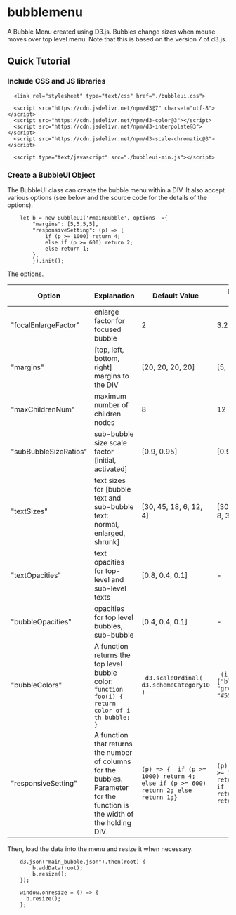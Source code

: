 # bubblemenu
A Bubble Menu created using D3.js. Bubbles change sizes when mouse moves over top level menu.
Note that this is based on the version 7 of d3.js.

## Quick Tutorial

### Include CSS and JS libraries

```
  <link rel="stylesheet" type="text/css" href="./bubbleui.css">

  <script src="https://cdn.jsdelivr.net/npm/d3@7" charset="utf-8"></script>
  <script src="https://cdn.jsdelivr.net/npm/d3-color@3"></script>
  <script src="https://cdn.jsdelivr.net/npm/d3-interpolate@3"></script>
  <script src="https://cdn.jsdelivr.net/npm/d3-scale-chromatic@3"></script>

  <script type="text/javascript" src="./bubbleui-min.js"></script>    

```
### Create a BubbleUI Object

The BubbleUI class can create the bubble menu within a DIV. It also accept various options (see below and the source code for the details of the options).

```
    let b = new BubbleUI('#mainBubble', options  ={
        "margins": [5,5,5,5],
        "responsiveSetting": (p) => {
            if (p >= 1000) return 4;
            else if (p >= 600) return 2;
            else return 1;
        },
        }).init(); 
```

The options.

| **Option** | **Explanation** | **Default Value**  | **Example Values** |  
|------------|------------------|--------------------|--------------------|
| "focalEnlargeFactor" | enlarge factor for focused bubble    | 2      | 3.2 |
| "margins" | [top, left, bottom, right] margins to the DIV | [20, 20, 20, 20] | [5, 5, 5, 5] | 
| "maxChildrenNum"  | maximum number of children nodes | 8 | 12 |
| "subBubbleSizeRatios" | sub-bubble size scale factor [initial, activated] | [0.9, 0.95] | [0.9, 0.9] | 
| "textSizes" | text sizes for [bubble text and sub-bubble text: normal, enlarged, shrunk] | [30, 45, 18, 6, 12, 4] | [30, 42, 18, 4, 8, 3] |
| "textOpacities" | text opacities for top-level and sub-level texts  | [0.8, 0.4, 0.1] | - | 
| "bubbleOpacities" | opacities for top level bubbles, sub-bubble  | [0.4, 0.4, 0.1] |  - |   
| "bubbleColors" | A function returns the top level bubble color: ```function foo(i) { return color of i th bubble; }``` | <code> d3.scaleOrdinal( d3.schemeCategory10 ) </code>| <code> (i) => ["blue", "green","red", "#555"][i] </code> |
| "responsiveSetting" | A function that returns the number of columns for the bubbles. Parameter for the function is the width of the holding DIV. | ```(p) => {  if (p >= 1000) return 4; else if (p >= 600) return 2; else return 1;} ``` | ```(p) => { if (p >= 1400) return 4; else if (p >= 900) return 2; else return 1;} ```|

 

Then, load the data into the menu and resize it when necessary.

```
    d3.json("main_bubble.json").then(root) {
        b.addData(root);
        b.resize();
    });

    window.onresize = () => {
      b.resize();
    };
```